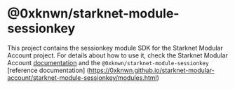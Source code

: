 # @0xknwn/starknet-module-sessionkey

This project contains the sessionkey module SDK for the Starknet Modular Account
project. For details about how to use it, check the Starknet Modular Account
[documentation](https://0xknwn.github.io/starknet-modular-account/) and the
`@0xknwn/starknet-module-sessionkey`
[reference documentation]
(https://0xknwn.github.io/starknet-modular-account/starknet-module-sessionkey/modules.html)

